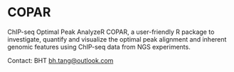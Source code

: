 # COPAR
ChIP-seq Optimal Peak AnalyzeR
COPAR, a user-friendly R package to investigate, quantify and visualize the optimal peak alignment and inherent genomic features using ChIP-seq data from NGS experiments.

Contact: BHT <bh.tang@outlook.com>
